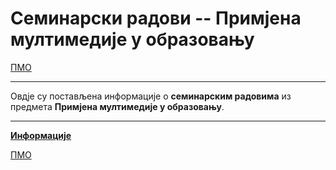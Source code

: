 # Семинарски радови -- Примјена мултимедије у образовању

[ПМО](../README.md)

---

Овдје су постављена информације о **семинарским радовима** из предмета **Примјена мултимедије у образовању**.

---

**[Информације](info/README.md)**

[ПМО](../README.md)
